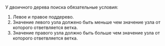 У двоичного дерева поиска обязательные условия:
1. Левое и правое поддерево.
2. Значение левого узла должено быть меньше чем значение узла от которого ответвляется ветка.
3. Значение правого узла должно быть больше чем значение узла от которого  ответвляется ветка.
